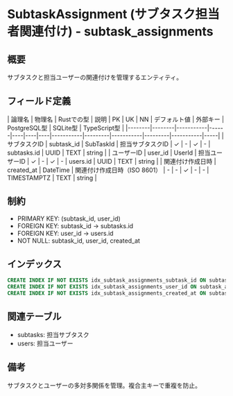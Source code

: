# SubtaskAssignment (サブタスク担当者関連付け) - subtask_assignments

## 概要
サブタスクと担当ユーザーの関連付けを管理するエンティティ。

## フィールド定義

| 論理名 | 物理名 | Rustでの型 | 説明 | PK | UK | NN | デフォルト値 | 外部キー | PostgreSQL型 | SQLite型 | TypeScript型 |
|--------|--------|-----------|------|----|----|----|-----------|---------|-----------|---------|-----------|-----|
| サブタスクID | subtask_id | SubTaskId | 担当サブタスクID | ✓ | - | ✓ | - | subtasks.id | UUID | TEXT | string |
| ユーザーID | user_id | UserId | 担当ユーザーID | ✓ | - | ✓ | - | users.id | UUID | TEXT | string |
| 関連付け作成日時 | created_at | DateTime<Utc> | 関連付け作成日時（ISO 8601） | - | - | ✓ | - | - | TIMESTAMPTZ | TEXT | string |

## 制約
- PRIMARY KEY: (subtask_id, user_id)
- FOREIGN KEY: subtask_id → subtasks.id
- FOREIGN KEY: user_id → users.id
- NOT NULL: subtask_id, user_id, created_at

## インデックス
```sql
CREATE INDEX IF NOT EXISTS idx_subtask_assignments_subtask_id ON subtask_assignments(subtask_id);
CREATE INDEX IF NOT EXISTS idx_subtask_assignments_user_id ON subtask_assignments(user_id);
CREATE INDEX IF NOT EXISTS idx_subtask_assignments_created_at ON subtask_assignments(created_at);
```

## 関連テーブル
- subtasks: 担当サブタスク
- users: 担当ユーザー

## 備考
サブタスクとユーザーの多対多関係を管理。複合主キーで重複を防止。